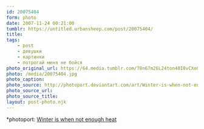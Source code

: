 ```yaml
---
id: 20075404
form: photo
date: 2007-11-24 00:21:00
tumblr: https://untitled.urbansheep.com/post/20075404/
title:
tags:
    - post
    - девушки
    - картинки
    - потрогай меня не бойся
photo_original_url: https://64.media.tumblr.com/78n67m26L24ton40I8vCXo0u_1280.jpg
photo: /media/20075404.jpg
photo_caption: 
photo_source: http://photoport.deviantart.com/art/Winter-is-when-not-enough-heat-14733294
photo_source_url:
photo_source_title:
layout: post-photo.njk
---
```


<p>*photoport: <a href="http://photoport.deviantart.com/art/Winter-is-when-not-enough-heat-14733294">Winter is when not enough heat</a></p>
